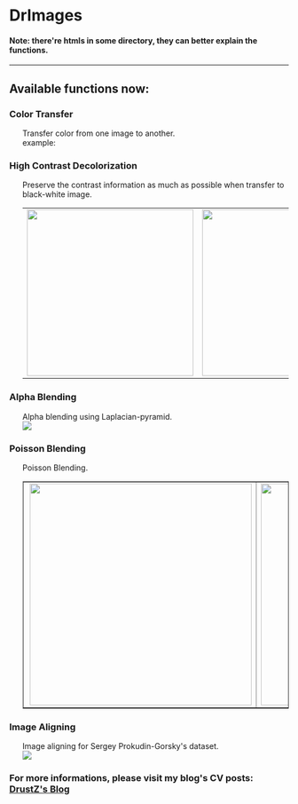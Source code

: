 # DrImages
<h4>Note: there're htmls in some directory, they can better explain the functions.</h4>
<hr>
<h2>Available functions now:</h2>
<h3>Color Transfer</h3>
<ul>
Transfer color from one image to another.
<br>
example:

</ul>
<h3>High Contrast Decolorization</h3>
<ul>
	Preserve the contrast information as much as possible when transfer to black-white image.
  <table border="0" cellspacing="0" cellpadding="0" >
	<tr><td><img src="http://f1.topitme.com/1/11/79/114553462205679111o.jpg" width="300"></td> <td><img src="http://f3.topitme.com/3/aa/72/114553461620472aa3o.jpg" width="300"></td> <td><img src="http://f9.topitme.com/9/5e/1a/1145534610ebb1a5e9o.jpg" width="300"></td></tr>
</table>

</ul>
<h3>Alpha Blending</h3>
<ul>
	Alpha blending using Laplacian-pyramid.
	<img src="http://docs.opencv.org/master/orapple.jpg" height="" width="" style="display: block; margin-left: auto; margin-right: auto;">
</ul>
<h3>Poisson Blending</h3>
<ul>
	Poisson Blending.
	<table border="1" cellspacing="0" cellpadding="0" style="margin-left:auto;margin-right:auto;text-align:left">
<tr>
<td><img src="http://eric-yuan.me/wp-content/uploads/2013/10/2.jpg" align="right" width="400" height=""/></td>
<td><img src="http://eric-yuan.me/wp-content/uploads/2013/10/3.jpg" align="left" width="400" height=""/></td>
</tr>
</table>
</ul>
<h3>Image Aligning</h3>
<ul>
	Image aligning for Sergey Prokudin-Gorsky's dataset.
	<img src="http://cs.brown.edu/courses/cs129/asgn/proj1/images/teaser.jpg" height="" width="" style="display: block; margin-left: auto; margin-right: auto;">
</ul>

### For more informations, please visit my blog's CV posts: <a href="http://drustz.com/index.php/tag/computer-vision/" target="_blank">DrustZ's Blog</a>
